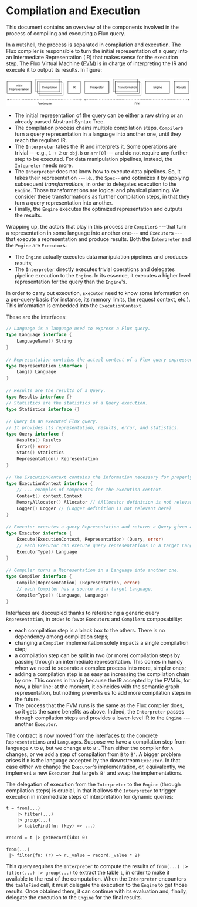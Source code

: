 # Compilation and Execution

This document contains an overview of the components involved in the process of compiling and executing a Flux query.

In a nutshell, the process is separated in compilation and execution. The Flux compiler is responsible to turn the initial
representation of a query into an Intermediate Representation (IR) that makes sense for the execution step.
The Flux Virtual Machine ([FVM](VirtualMachine.md)) is in charge of interpreting the IR and execute it to output its results.
In figure:

![chain](compilation_execution.png)

 - The initial representation of the query can be either a raw string or an already parsed Abstract Syntax Tree.
 - The compilation process chains multiple compilation steps.
 `Compiler`s turn a query representation in a language into another one, until they reach the required IR.
 - The `Interpreter` takes the IR and interprets it.
 Some operations are trivial ---e.g., `1 + 2` or `obj.b` or `arr[0]`--- and do not require any further step to be executed.
 For data manipulation pipelines, instead, the `Intepreter` needs more.
 - The `Interpreter` does not know how to execute data pipelines.
 So, it takes their representation ---i.e., the `Spec`-- and optimizes it by applying subsequent _transformations_,
 in order to delegates execution to the `Engine`.
 Those transformations are logical and physical planning. We consider these transformations as further compilation
 steps, in that they turn a query representation into another.
 - Finally, the `Engine` executes the optimized representation and outputs the results.

Wrapping up, the actors that play in this process are `Compiler`s ---that turn a representation in some language into another one---
and `Executor`s ---that execute a representation and produce results.
Both the `Interpreter` and the `Engine` are `Executor`s:
 - The `Engine` actually executes data manipulation pipelines and produces results;
 - The `Interpreter` directly executes trivial operations and delegates pipeline execution to the `Engine`.
 In its essence, it executes a higher level representation for the query than the `Engine`'s.
 
In order to carry out execution, `Executor` need to know some information on a per-query basis
(for instance, its memory limits, the request context, etc.).
This information is embedded into the `ExecutionContext`.
 
These are the interfaces:

```go
// Language is a language used to express a Flux query.
type Language interface {
    LanguageName() String
}

// Representation contains the actual content of a Flux query expressed in some Language.
type Representation interface {
    Lang() Language
}

// Results are the results of a Query.
type Results interface {}
// Statistics are the statistics of a Query execution.
type Statistics interface {}

// Query is an executed Flux query.
// It provides its representation, results, error, and statistics.
type Query interface {
    Results() Results
    Error() error
    Stats() Statistics
    Representation() Representation
}

// The ExecutionContext contains the information necessary for properly executing a query.
type ExecutionContext interface { 
    // ... examples of components for the execution context.
    Context() context.Context
    MemoryAllocator() Allocator // (Allocator definition is not relevant here)
    Logger() Logger // (Logger definition is not relevant here)
}

// Executor executes a query Representation and returns a Query given an ExecutionContext.
type Executor interface {
    Execute(ExecutionContext, Representation) (Query, error)
    // each Executor can execute query representations in a target Language.
    ExecutorType() Language
}

// Compiler turns a Representation in a Language into another one.
type Compiler interface {
    Compile(Representation) (Representation, error)
    // each Compiler has a source and a target Language.
    CompilerType() (Language, Language)
}
```

Interfaces are decoupled thanks to referencing a generic query `Representation`, in order to favor `Executor`s and `Compiler`s composability:
 - each compilation step is a black box to the others. There is no dependency among compilation steps;
 - changing a `Compiler` implementation solely impacts a single compilation step;
 - a compilation step can be split in two (or more) compilation steps by passing through an intermediate representation.
 This comes in handy when we need to separate a complex process into more, simpler ones;
 - adding a compilation step is as easy as increasing the compilation chain by one. This comes in handy because the IR accepted by the FVM is,
 for now, a blur line: at the moment, it coincides with the semantic graph representation, but nothing prevents us to add more compilation steps in the future.
 - The process that the FVM runs is the same as the Flux compiler does, so it gets the same benefits as above.
 Indeed, the `Interpreter` passes through compilation steps and provides a lower-level IR to the `Engine` ---another `Executor`.

The contract is now moved from the interfaces to the concrete `Representation`s and `Language`s.
Suppose we have a compilation step from language `A` to `B`, but we change `B` to `B'`.
Then either the compiler for `A` changes, or we add a step of compilation from `B` to `B'`.
A bigger problem arises if `B` is the language accepted by the downstream `Executor`.
In that case either we change the `Executor`'s implementation, or, equivalently, we implement a new `Executor` that targets `B'` and swap the implementations.

The delegation of execution from the `Interpreter` to the `Engine` (through compilation steps) is crucial, in that
it allows the `Interpreter` to trigger execution in intermediate steps of interpretation for dynamic queries:

```
t = from(...)
    |> filter(...)
    |> group(...)
    |> tableFind(fn: (key) => ...)

record = t |> getRecord(idx: 0)

from(...)
 |> filter(fn: (r) => r._value = record._value * 2)
```

This query requires the `Interpreter` to compute the results of `from(...) |> filter(...) |> group(...)` to extract the table `t`,
in order to make it available to the rest of the computation.
When the `Interpreter` encounters the `tableFind` call, it must delegate the execution to the `Engine` to get those results.
Once obtained them, it can continue with its evaluation and, finally, delegate the execution to the `Engine`
for the final results.